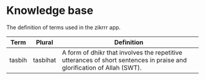 # Knowledge base

 The definition of terms used in the zikrrr app.

| Term | Plural | Definition |
| --- | --- | --- |
| tasbih | tasbihat | A form of dhikr that involves the repetitive utterances of short sentences in praise and glorification of Allah (SWT). |